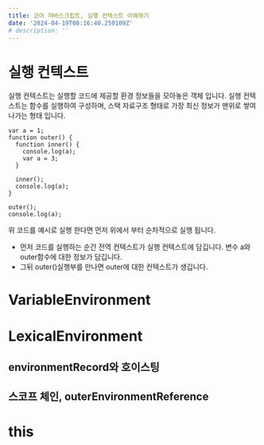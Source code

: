 ```yaml
---
title: 코어 자바스크립트, 실행 컨텍스트 이해하기
date: '2024-04-19T08:16:40.250109Z'
# description: ''
---
```


# 실행 컨텍스트

실행 컨텍스트는 실행할 코드에 제공할 환경 정보들을 모아놓은 객체 입니다.
실행 컨텍스트는 함수를 실행하여 구성하며, 스택 자료구조 형태로 가장 최신 정보가 맨위로 쌓여 나가는 형태 입니다.

```
var a = 1;
function outer() {
  function inner() {
    console.log(a);
    var a = 3;
  }

  inner();
  console.log(a);
}

outer();
console.log(a);
```

위 코드를 예시로 실행 한다면 먼저 위에서 부터 순차적으로 실행 됩니다.

- 먼저 코드를 실행하는 순간 전역 컨텍스트가 실행 컨텍스트에 담깁니다. 변수 a와 outer함수에 대한 정보가 담깁니다.
- 그뒤 outer()실행부를 만나면 outer에 대한 컨텍스트가 생깁니다.

# VariableEnvironment

# LexicalEnvironment

## environmentRecord와 호이스팅

## 스코프 체인, outerEnvironmentReference

# this
